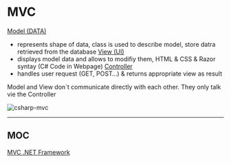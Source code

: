 # MVC

<ins>Model (DATA)</ins>
- represents shape of data, class is used to describe model, store datra retrieved from the database
<ins>View (UI)</ins>
- displays model data and allows to modifiy them, HTML & CSS & Razor syntay (C# Code in Webpage)
<ins>Controller</ins>
- handles user request (GET, POST…) & returns appropriate view as result

Model and View don´t communicate directly with each other.
They only talk vie the Controller

![csharp-mvc](https://i.imgur.com/cZvcYsT.png)

***

## MOC

[MVC .NET Framework](https://github.com/lucasmenke/notes/blob/main/content/MVC.Net-Framework.md)


